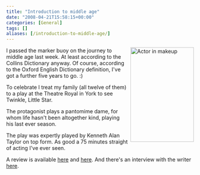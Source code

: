 ```yaml
---
title: "Introduction to middle age"
date: "2008-04-21T15:58:15+00:00"
categories: [General]
tags: []
aliases: [/introduction-to-middle-age/]
---
```


<img class="alignnone size-medium wp-image-409" style="border-left:solid 4px white" title="twinkle-little-star" src="/images/uploads/2008/04/twinkle-little-star.jpg" alt="Actor in makeup" width="170" height="255" align="right" />I passed the marker buoy on the journey to middle age last week. At least according to the Collins Dictionary anyway. Of course, according to the Oxford English Dictionary definition, I've got a further five years to go. :)

To celebrate I treat my family (all twelve of them) to a play at the Theatre Royal in York to see Twinkle, Little Star.

The protagonist plays a pantomime dame,  for whom life hasn't been altogether kind, playing his last ever season.

The play was expertly played by Kenneth Alan Taylor on top form. As good a 75 minutes straight of acting I've ever seen.

A review is available <a href="http://yorktheatreroyal.wordpress.com/2008/01/25/review-twinkle-little-star/">here</a> and <a href="http://yorktheatreroyal.wordpress.com/2008/01/25/review-twinkle-little-star-2/">here</a>. And there's an interview with the writer <a href="http://yorktheatreroyal.wordpress.com/2008/03/26/an-interview-with-philip-meeks-writer/">here</a>.
